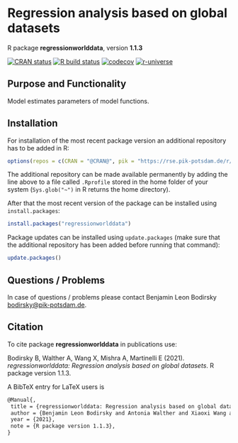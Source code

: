 # Regression analysis based on global datasets

R package **regressionworlddata**, version **1.1.3**

[![CRAN status](https://www.r-pkg.org/badges/version/regressionworlddata)](https://cran.r-project.org/package=regressionworlddata)  [![R build status](https://github.com/pik-piam/regressionworlddata/workflows/check/badge.svg)](https://github.com/pik-piam/regressionworlddata/actions) [![codecov](https://codecov.io/gh/pik-piam/regressionworlddata/branch/master/graph/badge.svg)](https://codecov.io/gh/pik-piam/regressionworlddata) [![r-universe](https://pik-piam.r-universe.dev/badges/regressionworlddata)](https://pik-piam.r-universe.dev/ui#builds)

## Purpose and Functionality

Model estimates parameters of model functions.


## Installation

For installation of the most recent package version an additional repository has to be added in R:

```r
options(repos = c(CRAN = "@CRAN@", pik = "https://rse.pik-potsdam.de/r/packages"))
```
The additional repository can be made available permanently by adding the line above to a file called `.Rprofile` stored in the home folder of your system (`Sys.glob("~")` in R returns the home directory).

After that the most recent version of the package can be installed using `install.packages`:

```r 
install.packages("regressionworlddata")
```

Package updates can be installed using `update.packages` (make sure that the additional repository has been added before running that command):

```r 
update.packages()
```

## Questions / Problems

In case of questions / problems please contact Benjamin Leon Bodirsky <bodirsky@pik-potsdam.de>.

## Citation

To cite package **regressionworlddata** in publications use:

Bodirsky B, Walther A, Wang X, Mishra A, Martinelli E (2021). _regressionworlddata: Regression analysis based on global datasets_. R package version 1.1.3.

A BibTeX entry for LaTeX users is

 ```latex
@Manual{,
  title = {regressionworlddata: Regression analysis based on global datasets},
  author = {Benjamin Leon Bodirsky and Antonia Walther and Xiaoxi Wang and Abhijeet Mishra and Eleonora Martinelli},
  year = {2021},
  note = {R package version 1.1.3},
}
```
